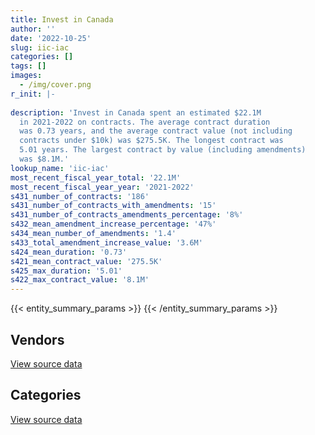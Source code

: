 ```yaml
---
title: Invest in Canada
author: ''
date: '2022-10-25'
slug: iic-iac
categories: []
tags: []
images:
  - /img/cover.png
r_init: |-
  
description: 'Invest in Canada spent an estimated $22.1M
  in 2021-2022 on contracts. The average contract duration
  was 0.73 years, and the average contract value (not including
  contracts under $10k) was $275.5K. The longest contract was
  5.01 years. The largest contract by value (including amendments)
  was $8.1M.'
lookup_name: 'iic-iac'
most_recent_fiscal_year_total: '22.1M'
most_recent_fiscal_year_year: '2021-2022'
s431_number_of_contracts: '186'
s431_number_of_contracts_with_amendments: '15'
s431_number_of_contracts_amendments_percentage: '8%'
s432_mean_amendment_increase_percentage: '47%'
s434_mean_number_of_amendments: '1.4'
s433_total_amendment_increase_value: '3.6M'
s424_mean_duration: '0.73'
s421_mean_contract_value: '275.5K'
s425_max_duration: '5.01'
s422_max_contract_value: '8.1M'
---
```


<script src="/rmarkdown-libs/htmlwidgets/htmlwidgets.js"></script>
<link href="/rmarkdown-libs/datatables-css/datatables-crosstalk.css" rel="stylesheet" />
<script src="/rmarkdown-libs/datatables-binding/datatables.js"></script>
<script src="/rmarkdown-libs/jquery/jquery-3.6.0.min.js"></script>
<link href="/rmarkdown-libs/dt-core-bootstrap/css/dataTables.bootstrap.min.css" rel="stylesheet" />
<link href="/rmarkdown-libs/dt-core-bootstrap/css/dataTables.bootstrap.extra.css" rel="stylesheet" />
<script src="/rmarkdown-libs/dt-core-bootstrap/js/jquery.dataTables.min.js"></script>
<script src="/rmarkdown-libs/dt-core-bootstrap/js/dataTables.bootstrap.min.js"></script>
<link href="/rmarkdown-libs/crosstalk/css/crosstalk.min.css" rel="stylesheet" />
<script src="/rmarkdown-libs/crosstalk/js/crosstalk.min.js"></script>
<script src="/rmarkdown-libs/htmlwidgets/htmlwidgets.js"></script>
<link href="/rmarkdown-libs/datatables-css/datatables-crosstalk.css" rel="stylesheet" />
<script src="/rmarkdown-libs/datatables-binding/datatables.js"></script>
<script src="/rmarkdown-libs/jquery/jquery-3.6.0.min.js"></script>
<link href="/rmarkdown-libs/dt-core-bootstrap/css/dataTables.bootstrap.min.css" rel="stylesheet" />
<link href="/rmarkdown-libs/dt-core-bootstrap/css/dataTables.bootstrap.extra.css" rel="stylesheet" />
<script src="/rmarkdown-libs/dt-core-bootstrap/js/jquery.dataTables.min.js"></script>
<script src="/rmarkdown-libs/dt-core-bootstrap/js/dataTables.bootstrap.min.js"></script>
<link href="/rmarkdown-libs/crosstalk/css/crosstalk.min.css" rel="stylesheet" />
<script src="/rmarkdown-libs/crosstalk/js/crosstalk.min.js"></script>

{{< entity_summary_params >}}
{{< /entity_summary_params >}}

## Vendors

<div id="htmlwidget-1" style="width:100%;height:auto;" class="datatables html-widget"></div>
<script type="application/json" data-for="htmlwidget-1">{"x":{"style":"bootstrap","filter":"none","vertical":false,"data":[["<a href=\"/vendors/amazon/\">Amazon<\/a>","<a href=\"/vendors/bdo_canada/\">BDO Canada<\/a>","<a href=\"/vendors/bloomberg_finance_l_p/\">Bloomberg Finance L P<\/a>","<a href=\"/vendors/factiva/\">Factiva<\/a>","<a href=\"/vendors/gartner/\">Gartner<\/a>","<a href=\"/vendors/google_canada/\">Google Canada<\/a>","<a href=\"/vendors/hootsuite/\">Hootsuite<\/a>","<a href=\"/vendors/knowledge_circle/\">Knowledge Circle<\/a>","<a href=\"/vendors/kpmg/\">KPMG<\/a>","<a href=\"/vendors/meltwater/\">Meltwater<\/a>","<a href=\"/vendors/microsoft_canada/\">Microsoft Canada<\/a>","<a href=\"/vendors/northern_micro/\">Northern Micro<\/a>","<a href=\"/vendors/pricewaterhouse_coopers/\">Pricewaterhouse Coopers<\/a>","<a href=\"/vendors/s_p_global_market_intelligence/\">S P Global Market Intelligence<\/a>","<a href=\"/vendors/salesforce_canada/\">Salesforce Canada<\/a>","<a href=\"/vendors/softchoice/\">Softchoice<\/a>","<a href=\"/vendors/tag_hr/\">Tag HR<\/a>","<a href=\"/vendors/the_aim_group/\">The AIM Group<\/a>","<a href=\"/vendors/toronto_metropolitan_university/\">Toronto Metropolitan University<\/a>","<a href=\"/vendors/wpp_group_canada_communications/\">WPP Group Canada Communications<\/a>"],[null,null,null,null,null,null,null,9218.08,186019.5,null,null,null,null,null,null,null,null,null,null,null],[null,null,null,null,null,null,null,24922.96,746122.17,null,null,null,969150,21470.23,null,null,null,null,600,302656.05],[2450.12,38985,59156.99,1970.33,27533.59,177460,16008.02,24922.96,746122.17,12656.25,1784.05,30215,506727,99003.31,79945.45,96994,13560,243354.16,24400,15296637.41]],"container":"<table class=\"table table-striped table-hover row-border order-column display\">\n  <thead>\n    <tr>\n      <th>Vendor<\/th>\n      <th>2019-2020<\/th>\n      <th>2020-2021<\/th>\n      <th>2021-2022<\/th>\n    <\/tr>\n  <\/thead>\n<\/table>","options":{"order":[[3,"desc"]],"pageLength":10,"autoWidth":true,"columnDefs":[{"targets":1,"render":"function(data, type, row, meta) {\n    return type !== 'display' ? data : DTWidget.formatCurrency(data, \"$\", 2, 3, \",\", \".\", true, null);\n  }"},{"targets":2,"render":"function(data, type, row, meta) {\n    return type !== 'display' ? data : DTWidget.formatCurrency(data, \"$\", 2, 3, \",\", \".\", true, null);\n  }"},{"targets":3,"render":"function(data, type, row, meta) {\n    return type !== 'display' ? data : DTWidget.formatCurrency(data, \"$\", 2, 3, \",\", \".\", true, null);\n  }"},{"width":"16%","targets":[1,2,3]},{"className":"dt-right","targets":[1,2,3]}],"orderClasses":false}},"evals":["options.columnDefs.0.render","options.columnDefs.1.render","options.columnDefs.2.render"],"jsHooks":[]}</script>
<p class="text-right">
<a href="https://github.com/GoC-Spending/contracts-data/tree/main/data/out/departments/iic-iac/summary_by_fiscal_year_by_vendor.csv" class="source-data-link btn btn-link">View source data</a>
</p>

## Categories

<div id="htmlwidget-2" style="width:100%;height:auto;" class="datatables html-widget"></div>
<script type="application/json" data-for="htmlwidget-2">{"x":{"style":"bootstrap","filter":"none","vertical":false,"data":[["<a href=\"/categories/facilities_and_construction/\">Facilities and construction<\/a>","<a href=\"/categories/office_management/\">Office management<\/a>","<a href=\"/categories/professional_services/\">Professional services<\/a>","<a href=\"/categories/information_technology/\">Information technology<\/a>","<a href=\"/categories/security_and_protection/\">Security and protection<\/a>","<a href=\"/categories/human_capital/\">Human capital<\/a>"],[null,null,195237.58,null,null,null],[null,null,2083929.13,21470.23,null,null],[314050,1065444.74,19007474.35,1647665.31,16650,33031.8]],"container":"<table class=\"table table-striped table-hover row-border order-column display\">\n  <thead>\n    <tr>\n      <th>Category<\/th>\n      <th>2019-2020<\/th>\n      <th>2020-2021<\/th>\n      <th>2021-2022<\/th>\n    <\/tr>\n  <\/thead>\n<\/table>","options":{"order":[[3,"desc"]],"dom":"t","pageLength":30,"autoWidth":true,"columnDefs":[{"targets":1,"render":"function(data, type, row, meta) {\n    return type !== 'display' ? data : DTWidget.formatCurrency(data, \"$\", 2, 3, \",\", \".\", true, null);\n  }"},{"targets":2,"render":"function(data, type, row, meta) {\n    return type !== 'display' ? data : DTWidget.formatCurrency(data, \"$\", 2, 3, \",\", \".\", true, null);\n  }"},{"targets":3,"render":"function(data, type, row, meta) {\n    return type !== 'display' ? data : DTWidget.formatCurrency(data, \"$\", 2, 3, \",\", \".\", true, null);\n  }"},{"width":"16%","targets":[1,2,3]},{"className":"dt-right","targets":[1,2,3]}],"orderClasses":false,"lengthMenu":[10,25,30,50,100]}},"evals":["options.columnDefs.0.render","options.columnDefs.1.render","options.columnDefs.2.render"],"jsHooks":[]}</script>
<p class="text-right">
<a href="https://github.com/GoC-Spending/contracts-data/tree/main/data/out/departments/iic-iac/summary_by_fiscal_year_by_category.csv" class="source-data-link btn btn-link">View source data</a>
</p>
